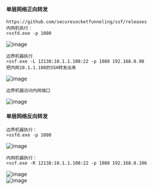 #### 单层网络正向转发
	https://github.com/securesocketfunneling/ssf/releases
	内网机执行：
	>ssfd.exe -p 1080
![image](/assets/Pentest_Note/master/img/170.png)

	边界机器执行
	>ssf.exe -L 12138:10.1.1.108:22 -p 1080 192.168.0.98 
	把内网10.1.1.108的SSH转发出来
![image](/assets/Pentest_Note/master/img/171.png)

	边界机器访问内网端口
![image](/assets/Pentest_Note/master/img/172.png)	
#### 单层网络反向转发
	边界机器执行：
	>ssfd.exe -p 1080
![image](/assets/Pentest_Note/master/img/173.png)	

	内网机器执行：
	>ssf.exe -R 12138:10.1.1.108:22 -p 1080 192.168.0.106
![image](/assets/Pentest_Note/master/img/174.png)	
![image](/assets/Pentest_Note/master/img/175.png)
